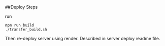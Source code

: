 ##Deploy Steps

run
```
npm run build
./transfer_build.sh
```

Then re-deploy server using render. Described in server deploy readme file.
